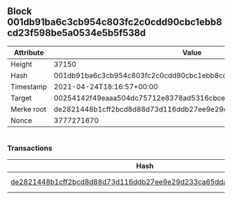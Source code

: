 ## Block 001db91ba6c3cb954c803fc2c0cdd90cbc1ebb8cd23f598be5a0534e5b5f538d

Attribute | Value
--- | ---
Height | 37150
Hash | 001db91ba6c3cb954c803fc2c0cdd90cbc1ebb8cd23f598be5a0534e5b5f538d
Timestamp | 2021-04-24T18:16:57+00:00
Target | 00254142f49eaaa504dc75712e8378ad5316cbcead634704b3734b6271167cc4
Merke root | de2821448b1cff2bcd8d88d73d116ddb27ee9e29d233ca65dda47133f814bff1
Nonce | 3777271670

```

```

### Transactions

Hash | Amount
--- | ---
[de2821448b1cff2bcd8d88d73d116ddb27ee9e29d233ca65dda47133f814bff1](de2821448b1cff2bcd8d88d73d116ddb27ee9e29d233ca65dda47133f814bff1.md) | 10.00000000 SKEPTI 
